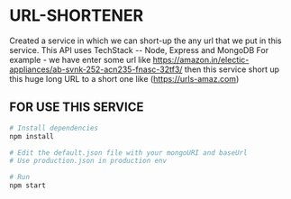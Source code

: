 # URL-SHORTENER
Created a service in which we can short-up the any url that we put in this service.
This API uses TechStack -- Node, Express and MongoDB
For example -  we have enter some url like https://amazon.in/electic-appliances/ab-svnk-252-acn235-fnasc-32tf3/
then this service short up this huge long URL to a short one like (https://urls-amaz.com)

## FOR USE THIS SERVICE

```bash
# Install dependencies
npm install

# Edit the default.json file with your mongoURI and baseUrl
# Use production.json in production env

# Run
npm start
```
